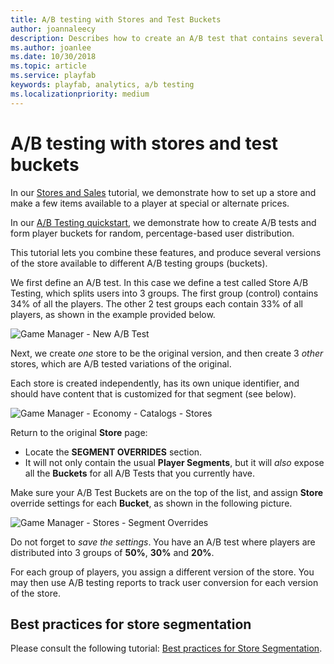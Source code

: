 ```yaml
---
title: A/B testing with Stores and Test Buckets
author: joannaleecy
description: Describes how to create an A/B test that contains several versions of a store that are available to different A/B testing groups (buckets).
ms.author: joanlee
ms.date: 10/30/2018
ms.topic: article
ms.service: playfab
keywords: playfab, analytics, a/b testing
ms.localizationpriority: medium
---
```


# A/B testing with stores and test buckets

In our [Stores and Sales](../../economy/tutorials/stores-and-sales.md) tutorial, we demonstrate how to set up a store and make a few items available to a player at special or alternate prices.

In our [A/B Testing quickstart](quickstart.md), we demonstrate how to create A/B tests and form player
buckets for random, percentage-based user distribution.

This tutorial lets you combine these features, and produce several versions of the store available to different A/B testing groups (buckets).

We first define an A/B test. In this case we define a test called Store A/B Testing, which splits users into 3 groups. The first group (control) contains 34% of all the players. The other 2 test groups each contain 33% of all players, as shown in the example provided below.

![Game Manager - New A/B Test](media/tutorials/game-manager-new-ab-test.png)  

Next, we create *one* store to be the original version, and then create 3 *other* stores, which are A/B tested variations of the original.

Each store is created independently, has its own unique identifier, and should have content that is customized for that segment (see below).

![Game Manager - Economy - Catalogs - Stores](media/tutorials/game-manager-economy-catalogs-stores.png)  

Return to the original **Store** page:

- Locate the **SEGMENT OVERRIDES** section.
- It will not only contain the usual **Player Segments**, but it will *also* expose all the **Buckets** for all A/B Tests that you currently have.

Make sure your A/B Test Buckets are on the top of the list, and assign **Store** override settings for each **Bucket**, as shown in the following picture.

![Game Manager - Stores - Segment Overrides](media/tutorials/game-manager-stores-segment-overrides.png)

Do not forget to *save the settings*. You have an A/B test where players are distributed into 3 groups of **50%**, **30%** and **20%**.

For each group of players, you assign a different version of the store. You may then use A/B testing reports to track user conversion for each version of the store.

## Best practices for store segmentation

Please consult the following tutorial: [Best practices for Store Segmentation](../../economy/tutorials/best-practices-for-store-segmentation.md).
